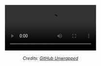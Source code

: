 <div align="center">
  <video src="https://raw.githubusercontent.com/igorskyflyer/igorskyflyer/main/assets/unwrapped/github-unwrapped-2023.mp4" autoplay></video>
  <br>
  <br>
  <em>Credits: <a href="https://www.githubunwrapped.com/" target="_blank">GitHub Unwrapped</a></em>
</div>
